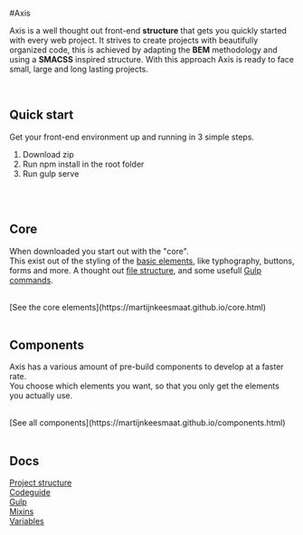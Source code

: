 #Axis

Axis is a well thought out front-end **structure** that gets you quickly started with every web project. It strives to create projects with beautifully organized code, this is achieved by adapting the **BEM** methodology and using a **SMACSS** inspired structure. With this approach Axis is ready to face small, large and long lasting projects.

<br>

## Quick start
Get your front-end environment up and running in 3 simple steps.

1. Download zip 
2. Run npm install in the root folder
3. Run gulp serve

<br>
<br>

## Core 
When downloaded you start out with the "core". <br>
This exist out of the styling of the [basic elements](https://martijnkeesmaat.github.io/components.html), like typhography, buttons, forms and more.
A thought out [file structure](https://github.com/MartijnKeesmaat/Axis/wiki/Project-structure), and some usefull [Gulp commands](https://github.com/MartijnKeesmaat/Axis/wiki/Gulp).

<br>
[See the core elements](https://martijnkeesmaat.github.io/core.html)

<br>
<br>


## Components
Axis has a various amount of pre-build components to develop at a faster rate. <br>
You choose which elements you want, so that you only get the elements you actually use.

<br>
[See all components](https://martijnkeesmaat.github.io/components.html)

<br>
<br>



## Docs

[Project structure](https://github.com/MartijnKeesmaat/Axis/wiki/Project-structure)
<br>
[Codeguide](https://github.com/MartijnKeesmaat/Axis/wiki/Codeguide)
<br>
[Gulp](https://github.com/MartijnKeesmaat/Axis/wiki/Gulp)
<br>
[Mixins](https://github.com/MartijnKeesmaat/Axis/wiki/Mixins)
<br>
[Variables](https://github.com/MartijnKeesmaat/Axis/wiki/Variables)



<br>
<br>
